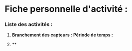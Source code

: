# Fiche personnelle d'activité :

### Liste des activités :

1. **Branchement des capteurs :**    **Période de temps :** 

1. **
